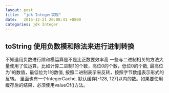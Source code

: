 ```yaml
---
layout: post
title:  "jdk Integer实现"
date:   2015-12-21 20:08:41 +0800
categories: jdk Integer
---
```


## toString 使用负数模和除法来进行进制转换
不知道用负数进行除和模运算是不是比正数要效率高
一些与二进制相关的方法大量使用了位运算，比如计算二进制1的个数，高位0的个数，低位0的个数, 最高位为1的数值，最低位为1的数值, 按照二进制表示来反转，按照字节数组表示形式的反转。
里面也有一个IntegerCache, 默认缓存[-128, 127]以内的数。如果要使用缓存后的结果，必须使用valueOf()方法。
